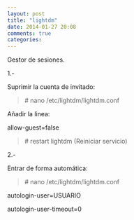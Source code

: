 ```yaml
---
layout: post
title: "lightdm"
date: 2014-01-27 20:08
comments: true
categories: 
---
```

Gestor de sesiones.

1.-

Suprimir la cuenta de invitado:

>\# nano /etc/lightdm/lightdm.conf

Añadir la linea:

allow-guest=false

>\# restart lightdm (Reiniciar servicio)

2.-

Entrar de forma automática:

>\# nano /etc/lightdm/lightdm.conf

autologin-user=USUARIO

autologin-user-timeout=0 


